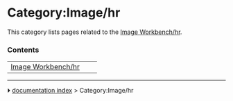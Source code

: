 # Category:Image/hr
This category lists pages related to the [Image Workbench/hr](Image_Workbench/hr.md).

### Contents

|     |     |     |
| --- | --- | --- |
| [Image Workbench/hr](Image_Workbench/hr.md) |



---
⏵ [documentation index](../README.md) > Category:Image/hr
